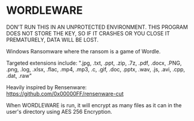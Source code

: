 # WORDLEWARE
DON'T RUN THIS IN AN UNPROTECTED ENVIRONMENT. THIS PROGRAM DOES NOT STORE THE KEY, SO IF IT CRASHES OR YOU CLOSE IT PREMATURELY, DATA WILL BE LOST.

Windows Ransomware where the ransom is a game of Wordle.

Targeted extensions include:
".jpg, .txt, .ppt, .zip, .7z, .pdf, .docx, .PNG, .png, .log, .xlsx, .flac, .mp4, .mp3, .c, .gif, .doc, .pptx, .wav, .js, .avi, .cpp, .dat, .raw"

Heavily inspired by Rensenware: https://github.com/0x00000FF/rensenware-cut

When WORDLEWARE is run, it will encrypt as many files as it can in the user's directory using AES 256 Encryption.
